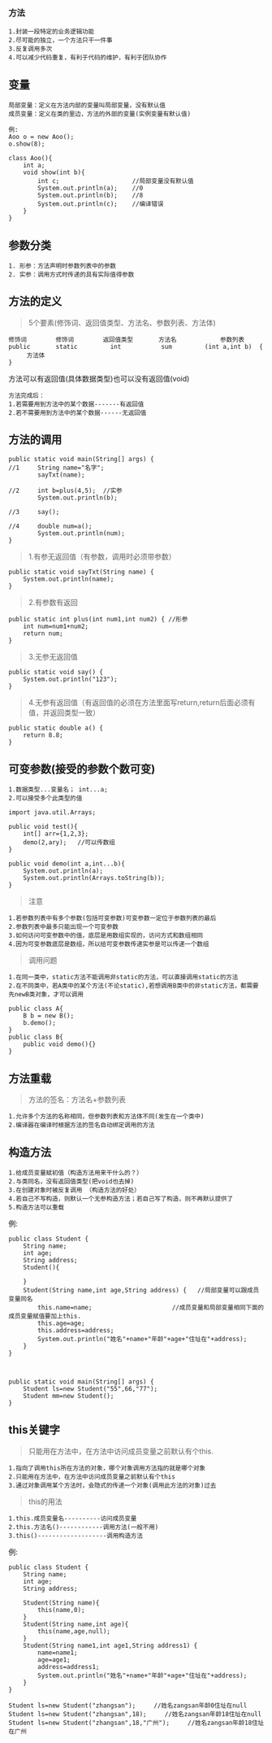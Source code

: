 ### 方法
	1.封装一段特定的业务逻辑功能
	2.尽可能的独立，一个方法只干一件事
	3.反复调用多次
	4.可以减少代码重复，有利于代码的维护，有利于团队协作

## 变量
	局部变量：定义在方法内部的变量叫局部变量，没有默认值
	成员变量：定义在类的里边，方法的外部的变量(实例变量有默认值)
	
	例:
	Aoo o = new Aoo();
	o.show(8);
	
	class Aoo(){
		int a;
		void show(int b){
			int c;                    //局部变量没有默认值
			System.out.println(a);    //0
			System.out.println(b);    //8
			System.out.println(c);    //编译错误
		}
	}
	

## 参数分类
	1. 形参：方法声明时参数列表中的参数
	2. 实参：调用方式时传递的具有实际值得参数

## 方法的定义
>5个要素(修饰词、返回值类型、方法名、参数列表、方法体)
	 
	修饰词        修饰词        返回值类型       方法名            参数列表
	public       static         int           sum         (int a,int b)  {
	     方法体
	}

方法可以有返回值(具体数据类型)也可以没有返回值(void)

```
方法完成后：
1.若需要用到方法中的某个数据-------有返回值
2.若不需要用到方法中的某个数据------无返回值
```

## 方法的调用
	public static void main(String[] args) {
	//1		String name="名字";
			sayTxt(name);
		
	//2	    int b=plus(4,5);  //实参
			System.out.println(b);	
		
	//3  	say();
	
	//4     double num=a();
			System.out.println(num);
	}


>1.有参无返回值（有参数，调用时必须带参数）

	public static void sayTxt(String name) {
		System.out.println(name);
	}
	
>2.有参数有返回

	public static int plus(int num1,int num2) { //形参
		int num=num1+num2;
		return num;
	}


>3.无参无返回值

	public static void say() {
		System.out.println("123");
	}

>4.无参有返回值（有返回值的必须在方法里面写return,return后面必须有值，并返回类型一致）

	public static double a() {
		return 8.8;
	}
	
## 可变参数(接受的参数个数可变)
	1.数据类型...变量名； int...a;
	2.可以接受多个此类型的值

```
import java.util.Arrays;

public void test(){
	int[] arr={1,2,3};
	demo(2,ary);   //可以传数组
}

public void demo(int a,int...b){
	System.out.println(a);
	System.out.println(Arrays.toString(b));
}
```

>注意

	1.若参数列表中有多个参数(包括可变参数)可变参数一定位于参数列表的最后
	2.参数列表中最多只能出现一个可变参数
	3.如何访问可变参数中的值，底层是用数组实现的，访问方式和数组相同
	4.因为可变参数底层是数组，所以给可变参数传递实参是可以传递一个数组


>调用问题

	1.在同一类中，static方法不能调用非static的方法，可以直接调用static的方法
	2.在不同类中，若A类中的某个方法(不论static),若想调用B类中的非static方法，都需要先newB类对象，才可以调用

	public class A{
		B b = new B();
		b.demo();
	}
	public class B{
		public void demo(){}
	}

## 方法重载

>方法的签名：方法名+参数列表

	1.允许多个方法的名称相同，但参数列表和方法体不同(发生在一个类中)
	2.编译器在编译时根据方法的签名自动绑定调用的方法

## 构造方法
	1.给成员变量赋初值（构造方法用来干什么的？）
	2.与类同名，没有返回值类型(把void也去掉)
	3.在创建对象时被反复调用 （构造方法的好处）
	4.若自己不写构造，则默认一个无参构造方法；若自己写了构造，则不再默认提供了
	5.构造方法可以重载

例:
```
public class Student {
	String name;
	int age;
	String address;
	Student(){
		
	}
	Student(String name,int age,String address) {   //局部变量可以跟成员变量同名
		this.name=name;                      //成员变量和局部变量相同下面的成员变量赋值要加上this.
		this.age=age;
		this.address=address;
		System.out.println("姓名"+name+"年龄"+age+"住址在"+address);
	}
}



public static void main(String[] args) {
	Student ls=new Student("55",66,"77");
	Student mm=new Student();
}
```

## this关键字
>只能用在方法中，在方法中访问成员变量之前默认有个this.

	1.指向了调用this所在方法的对象，哪个对象调用方法指的就是哪个对象
	2.只能用在方法中，在方法中访问成员变量之前默认有个this
	3.通过对象调用某个方法时，会隐式的传递一个对象(调用此方法的对象)过去

>this的用法

	1.this.成员变量名----------访问成员变量
	2.this.方法名()------------调用方法(一般不用)
	3.this()-------------------调用构造方法
	
例:
```
public class Student {
	String name;
	int age;
	String address;
	
	Student(String name){
		this(name,0);
	}
	Student(String name,int age){
		this(name,age,null);
	}
	Student(String name1,int age1,String address1) {
		name=name1;
		age=age1;
		address=address1;
		System.out.println("姓名"+name+"年龄"+age+"住址在"+address);
	}
}

Student ls=new Student("zhangsan");     //姓名zangsan年龄0住址在null
Student ls=new Student("zhangsan",18);     //姓名zangsan年龄18住址在null
Student ls=new Student("zhangsan",18,"广州");     //姓名zangsan年龄18住址在广州
```


